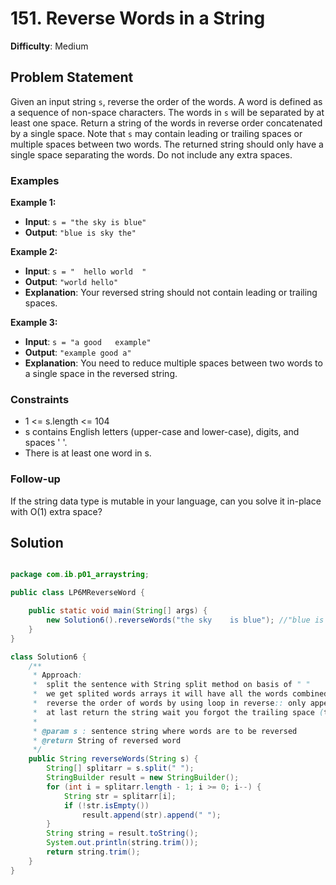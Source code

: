 # 151. Reverse Words in a String

**Difficulty**: Medium

## Problem Statement
Given an input string `s`, reverse the order of the words. A word is defined as a sequence of non-space characters. The words in `s` will be separated by at least one space. Return a string of the words in reverse order concatenated by a single space. Note that `s` may contain leading or trailing spaces or multiple spaces between two words. The returned string should only have a single space separating the words. Do not include any extra spaces.

### Examples

**Example 1:**
- **Input**: `s = "the sky is blue"`
- **Output**: `"blue is sky the"`

**Example 2:**
- **Input**: `s = "  hello world  "`
- **Output**: `"world hello"`
- **Explanation**: Your reversed string should not contain leading or trailing spaces.

**Example 3:**
- **Input**: `s = "a good   example"`
- **Output**: `"example good a"`
- **Explanation**: You need to reduce multiple spaces between two words to a single space in the reversed string.

### Constraints
- 1 <= s.length <= 104
- s contains English letters (upper-case and lower-case), digits, and spaces ' '.
- There is at least one word in s.

### Follow-up
If the string data type is mutable in your language, can you solve it in-place with O(1) extra space?

## Solution

```java

package com.ib.p01_arraystring;

public class LP6MReverseWord {

	public static void main(String[] args) {
		new Solution6().reverseWords("the sky    is blue"); //"blue is sky the"
	}
}

class Solution6 {
	/**
	 * Approach:
	 * 	split the sentence with String split method on basis of " "
	 * 	we get splited words arrays it will have all the words combined with some blank words
	 * 	reverse the order of words by using loop in reverse:: only append if word is not empty
	 * 	at last return the string wait you forgot the trailing space (trim that)
	 * 
	 * @param s : sentence string where words are to be reversed
	 * @return String of reversed word
	 */
	public String reverseWords(String s) {
		String[] splitarr = s.split(" ");
		StringBuilder result = new StringBuilder();
		for (int i = splitarr.length - 1; i >= 0; i--) {
			String str = splitarr[i];
			if (!str.isEmpty())
				result.append(str).append(" ");
		}
		String string = result.toString();
		System.out.println(string.trim());
		return string.trim();
	}
}